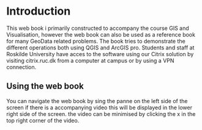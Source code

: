 # Introduction
This web book i primarily constructed to accompany the course GIS and Visualisation, however the web book can also be used as a reference book for many GeoData related problems.
The book tries to demonstrate the different operations both using QGIS and ArcGIS pro. Students and staff at Roskilde University have acces to the software using our Citrix solution by visiting citrix.ruc.dk from a computer at campus or by using a VPN connection.
## Using the web book
You can navigate the web book by sing the panne on the left side of the screen if there is a accompanying video this will be displayed in the lower right side of the screen. the video can be minimised by clicking the x in the top right corner of the video.
